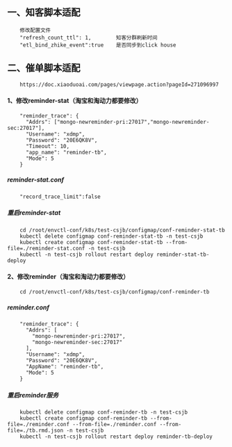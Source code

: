 ##      一、知客脚本适配
        修改配置文件
        "refresh_count_ttl": 1,        知客分群刷新时间
        "etl_bind_zhike_event":true    是否同步到click house     
##      二、催单脚本适配
        https://doc.xiaoduoai.com/pages/viewpage.action?pageId=271096997
####   1、修改reminder-stat（淘宝和淘动力都要修改）
        "reminder_trace": {
          "Addrs": ["mongo-newreminder-pri:27017","mongo-newreminder-sec:27017"],
          "Username": "xdmp",
          "Password": "20E6QK8V",
          "Timeout": 10,
          "app_name": "reminder-tb",
          "Mode": 5
        }
#####   reminder-stat.conf        
        "record_trace_limit":false
#####   重启reminder-stat
        cd /root/envctl-conf/k8s/test-csjb/configmap/conf-reminder-stat-tb
        kubectl delete configmap conf-reminder-stat-tb -n test-csjb
        kubectl create configmap conf-reminder-stat-tb --from-file=./reminder-stat.conf -n test-csjb
        kubectl -n test-csjb rollout restart deploy reminder-stat-tb-deploy
####   2、修改reminder（淘宝和淘动力都要修改）
        cd /root/envctl-conf/k8s/test-csjb/configmap/conf-reminder-tb
#####   reminder.conf
        "reminder_trace": {
          "Addrs": [
            "mongo-newreminder-pri:27017",
            "mongo-newreminder-sec:27017"
          ],
          "Username": "xdmp",
          "Password": "20E6QK8V",
          "AppName": "reminder-tb",
          "Mode": 5
        }
#####   重启reminder服务
        kubectl delete configmap conf-reminder-tb -n test-csjb
        kubectl create configmap conf-reminder-tb --from-file=./reminder.conf --from-file=./reminder.conf --from-file=./tb.rmd.json -n test-csjb
        kubectl -n test-csjb rollout restart deploy reminder-tb-deploy  
        